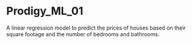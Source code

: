 # Prodigy_ML_01
A linear regression model to predict the prices of houses based on their square footage and the number of bedrooms and bathrooms.
